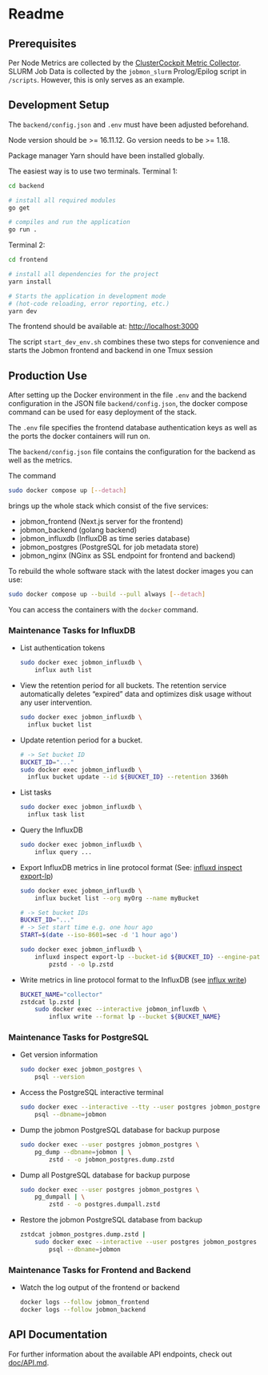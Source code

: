# Readme

## Prerequisites

Per Node Metrics are collected by the [ClusterCockpit Metric Collector](https://github.com/ClusterCockpit/cc-metric-collector/).
SLURM Job Data is collected by the `jobmon_slurm` Prolog/Epilog script in `/scripts`. However, this is only serves as an example.

## Development Setup

The `backend/config.json` and `.env` must have been adjusted beforehand.

Node version should be >= 16.11.12.
Go version needs to be >= 1.18.

Package manager Yarn should have been installed globally.

The easiest way is to use two terminals.
Terminal 1:

```bash
cd backend

# install all required modules
go get

# compiles and run the application
go run .
```

Terminal 2:

```bash
cd frontend

# install all dependencies for the project
yarn install

# Starts the application in development mode
# (hot-code reloading, error reporting, etc.)
yarn dev
```

The frontend should be available at: <http://localhost:3000>

The script `start_dev_env.sh` combines these two steps for convenience and starts the Jobmon frontend and backend in one Tmux session

## Production Use

After setting up the Docker environment in the file `.env` and the backend configuration in the JSON file `backend/config.json`, the docker compose command can be used for easy deployment of the stack.

The `.env` file specifies the frontend database authentication keys as well as the ports the docker containers will run on.

The `backend/config.json` file contains the configuration for the backend as well as the metrics.

The command

```bash
sudo docker compose up [--detach]
```

brings up the whole stack which consist of the five services:

* jobmon_frontend (Next.js server for the frontend)
* jobmon_backend (golang backend)
* jobmon_influxdb (InfluxDB as time series database)
* jobmon_postgres (PostgreSQL for job metadata store)
* jobmon_nginx (NGinx as SSL endpoint for frontend and backend)

To rebuild the whole software stack with the latest docker images you can use:

```bash
sudo docker compose up --build --pull always [--detach]
```

You can access the containers with the `docker` command.

### Maintenance Tasks for InfluxDB

* List authentication tokens

  ```bash
  sudo docker exec jobmon_influxdb \
      influx auth list
  ```

* View the retention period for all buckets. The retention service automatically deletes “expired” data and optimizes disk usage without any user intervention.

  ```bash
  sudo docker exec jobmon_influxdb \
    influx bucket list
  ```

* Update retention period for a bucket.

  ```bash
  # -> Set bucket ID
  BUCKET_ID="..."
  sudo docker exec jobmon_influxdb \
    influx bucket update --id ${BUCKET_ID} --retention 3360h
  ```

* List tasks

  ```bash
  sudo docker exec jobmon_influxdb \
    influx task list
  ```

* Query the InfluxDB

  ```bash
  sudo docker exec jobmon_influxdb \
      influx query ...
  ```

* Export InfluxDB metrics in line protocol format
  (See: [influxd inspect export-lp](https://docs.influxdata.com/influxdb/v2.6/reference/cli/influxd/inspect/export-lp/))

  ```bash
  sudo docker exec jobmon_influxdb \
      influx bucket list --org myOrg --name myBucket

  # -> Set bucket IDs
  BUCKET_ID="..."
  # -> Set start time e.g. one hour ago
  START=$(date --iso-8601=sec -d '1 hour ago')

  sudo docker exec jobmon_influxdb \
      influxd inspect export-lp --bucket-id ${BUCKET_ID} --engine-path /var/lib/influxdb2/engine/ --output-path - --start "${START}" |
          pzstd - -o lp.zstd
  ```

* Write metrics in line protocol format to the InfluxDB
  (see [influx write]( https://docs.influxdata.com/influxdb/v2.6/reference/cli/influx/write/))

  ```bash
  BUCKET_NAME="collector"
  zstdcat lp.zstd |
      sudo docker exec --interactive jobmon_influxdb \
          influx write --format lp --bucket ${BUCKET_NAME}
  ```

### Maintenance Tasks for PostgreSQL

* Get version information

  ``` bash
  sudo docker exec jobmon_postgres \
      psql --version
  ```

* Access the PostgreSQL interactive terminal

  ```bash
  sudo docker exec --interactive --tty --user postgres jobmon_postgres \
      psql --dbname=jobmon
  ```

* Dump the jobmon PostgreSQL database for backup purpose

  ```bash
  sudo docker exec --user postgres jobmon_postgres \
      pg_dump --dbname=jobmon | \
          zstd - -o jobmon_postgres.dump.zstd
  ```

* Dump all PostgreSQL database for backup purpose

  ```bash
  sudo docker exec --user postgres jobmon_postgres \
      pg_dumpall | \
          zstd - -o postgres.dumpall.zstd
  ```

* Restore the jobmon PostgreSQL database from backup

  ```bash
  zstdcat jobmon_postgres.dump.zstd |
      sudo docker exec --interactive --user postgres jobmon_postgres \
          psql --dbname=jobmon
  ```

### Maintenance Tasks for Frontend and Backend

* Watch the log output of the frontend or backend

  ```bash
  docker logs --follow jobmon_frontend
  docker logs --follow jobmon_backend
  ```

## API Documentation

For further information about the available API endpoints, check out [doc/API.md](doc/API.md).
